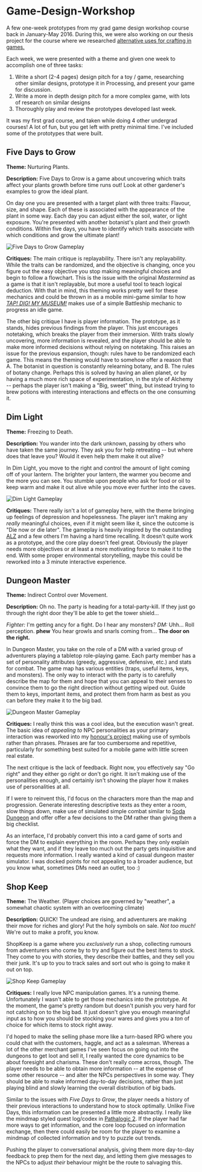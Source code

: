 # Game-Design-Workshop

A few one-week prototypes from my grad game design workshop course back in January-May 2016. During this, we were also working 
on our thesis project for the course where we researched [alternative uses for crafting in games.](https://github.com/chillen/Action-Crafting)

Each week, we were presented with a theme and given one week to accomplish one of three tasks:

1. Write a short (2-4 pages) design pitch for a toy / game, researching other similar designs, prototype it in Processing, 
and present your game for discussion.
2. Write a more in depth design pitch for a more complex game, with lots of research on similar designs
3. Thoroughly play and review the prototypes developed last week.

It was my first grad course, and taken while doing 4 other undergrad courses! A lot of fun, but you get left with 
pretty minimal time. I've included some of the prototypes that were built. 

## Five Days to Grow

**Theme:** Nurturing Plants.

**Description:** Five Days to Grow is a game about uncovering which traits affect your plants growth before time runs out! 
Look at other gardener's examples to grow the ideal plant.

On day one you are presented with a target plant with three traits: Flavour, size, and shape. Each of these is associated with
the appearance of the plant in some way. Each day you can adjust either the soil, water, or light exposure. You're presented
with another botanist's plant and their growth conditions. Within five days, you have to identify which traits associate
with which conditions and grow the ultimate plant!

![Five Days to Grow Gameplay](https://raw.githubusercontent.com/chillen/Game-Design-Workshop/master/FiveDaysGameplay.gif)

**Critiques:** The main critique is replayability. There isn't any replayability. While the traits can be randomized,
and the objective is changing, once you figure out the easy objective you stop making meaningful choices and begin to 
follow a flowchart. This is the issue with the original *Mastermind* as a game is that it isn't replayable, but more 
a useful tool to teach logical deduction. With that in mind, this theming works pretty well for these mechanics and could
be thrown in as a mobile mini-game similar to how [*TAP! DIG! MY MUSEUM!*](https://play.google.com/store/apps/details?id=jp.oridio.museum&hl=en_US) makes use of
a simple Battleship mechanic to progress an idle game. 

The other big critique I have is player information. The prototype, as it stands, hides previous findings from the player. 
This just encourages notetaking, which breaks the player from their immersion. With traits slowly uncovering, more information
is revealed, and the player should be able to make more informed decisions without relying on notetaking. This raises an issue 
for the previous expansion, though: rules have to be randomized each game. This means the theming would have to somehow 
offer a reason that A. The botanist in question is constantly relearning botany, and B. The rules of botany change. Perhaps 
this is solved by having an alien planet, or by having a much more rich space of experimentation, in the style of Alchemy -- 
perhaps the player isn't making a "Big, sweet" thing, but instead trying to brew potions with interesting interactions and effects
on the one consuming it.

## Dim Light

**Theme:** Freezing to Death.

**Description:** You wander into the dark unknown, passing by others who have taken the same journey. They ask you for help retreating -- 
but where does that leave you? Would it even help them make it out alive? 

In Dim Light, you move to the right and control the amount of light coming off of your lantern. The brighter your lantern, the warmer
you become and the more you can see. You stumble upon people who ask for food or oil to keep warm and make it out alive while you
move ever further into the caves. 

![Dim Light Gameplay](https://raw.githubusercontent.com/chillen/Game-Design-Workshop/master/DimLightGameplay.gif)

**Critiques:** There really isn't a lot of gameplay here, with the theme bringing up feelings of depression and hopelessness.
The player isn't making any *really* meaningful choices, even if it might seem like it, since the outcome is "Die now or die later".
The gameplay is heavily inspired by the outstanding [ALZ](https://www.newgrounds.com/portal/view/634905) and a few others I'm having
a hard time recalling. It doesn't quite work as a prototype, and the core play doesn't feel great. Obviously the player
needs more objectives or at least a more motivating force to make it to the end. With some proper environmental storytelling,
maybe this could be reworked into a 3 minute interactive experience.

## Dungeon Master

**Theme:** Indirect Control over Movement.

**Description:** Oh no. The party is heading for a total-party-kill. If they just go through the right door they'll be able to get the
tower shield... 

*Fighter:* I'm getting ancy for a fight. Do I hear any monsters?
*DM:* Uhh... Roll perception. **phew** You hear growls and snarls coming from... **The door on the right.**

In Dungeon Master, you take on the role of a DM with a varied group of adventurers playing a tabletop role-playing game.
Each party member has a set of personality attributes (greedy, aggressive, defensive, etc.) and stats for combat. The game 
map has various entities (traps, useful items, keys, and monsters). The only way to interact with the party is to carefully
describe the map for them and hope that you can appeal to their senses to convince them to go the right direction without getting
wiped out. Guide them to keys, important items, and protect them from harm as best as you can before they make it to the big bad.

![Dungeon Master Gameplay](https://raw.githubusercontent.com/chillen/Game-Design-Workshop/master/DungeonMasterGameplay.gif)

**Critiques:** I really think this was a cool idea, but the execution wasn't great. The basic idea of *appealing to* NPC personalities
as your primary interaction was reworked into my [honour's project](#todo) making use of symbols rather than phrases. Phrases
are far too cumbersome and repetitive, particularly for something best suited for a mobile game with little screen real estate.

The next critique is the lack of feedback. Right now, you effectively say "Go right" and they either go right or don't go right.
It isn't making use of the personalities enough, and certainly isn't showing the player how it makes use of personalities at all.

If I were to reinvent this, I'd focus on the characters more than the map and progression. Generate interesting descriptive texts
as they enter a room, slow things down, make use of simulated simple combat similar to [Soda Dungeon](https://store.steampowered.com/app/564710/Soda_Dungeon/)
and offer offer a few decisions to the DM rather than giving them a big checklist. 

As an interface, I'd probably convert this into a card game of sorts and force the DM to explain everything in the room. Perhaps
they only explain what they want, and if they leave too much out the party gets inquisitive and requests more information. I 
really wanted a kind of casual dungeon master simulator. I was docked points for not appealing to a broader audience, but you know what,
sometimes DMs need an outlet, too :)


## Shop Keep

**Theme:** The Weather. (Player choices are governed by "weather", a somewhat chaotic system with an overlooming climate)

**Description:** QUICK! The undead are rising, and adventurers are making their move for riches and glory! 
Put the holy symbols on sale. *Not too much!* We're out to make a profit, you know. 

ShopKeep is a game where you *exclusively* run a shop, collecting rumours from adventurers who come by to try and figure out
the best items to stock. They come to you with stories, they describe their battles, and they sell you their junk. It's up to you
to track sales and sort out who is going to make it out on top.

![Shop Keep Gameplay](https://raw.githubusercontent.com/chillen/Game-Design-Workshop/master/ShopKeepGameplay.gif)

**Critiques:** I really love NPC manipulation games. It's a running theme. Unfortunately I wasn't able to get those mechanics
into the prototype. At the moment, the game's pretty random but doesn't punish you very hard for not catching on to the big bad.
It just doesn't give you enough meaningful input as to how you should be stocking your wares and gives you a *ton* of choice for
which items to stock right away. 

I'd hoped to make the selling phase more like a turn-based RPG where you could chat with the customers, haggle, and act as a salesman.
Whereas a lot of the other merchant games I've seen focus on going out into the dungeons to get loot and sell it, I really wanted
the core dynamics to be about foresight and charisma. These don't really come across, though. The player needs to be able to obtain more
information -- at the expense of some other resource -- and alter the NPCs perspectives in some way. They should be able to make informed
day-to-day decisions, rather than just playing blind and slowly learning the overall distribution of big bads. 

Similar to the issues with *Five Days to Grow*, the player needs a history of their previous interactions to understand 
how to stock optimally. Unlike Five Days, this information can be presented a little more abstractly. I really like the 
mindmap styled quest log/codex in [Pathalogic 2](https://store.steampowered.com/app/505230/Pathologic_2/). If the player
had far more ways to get information, and the core loop focused on information exchange, then there could easily be room
for the player to examine a mindmap of collected information and try to puzzle out trends.

Pushing the player to conversational analysis, giving them more day-to-day feedback to prep them for the next day, and 
letting them give messages to the NPCs to adjust *their* behaviour might be the route to salvaging this.
